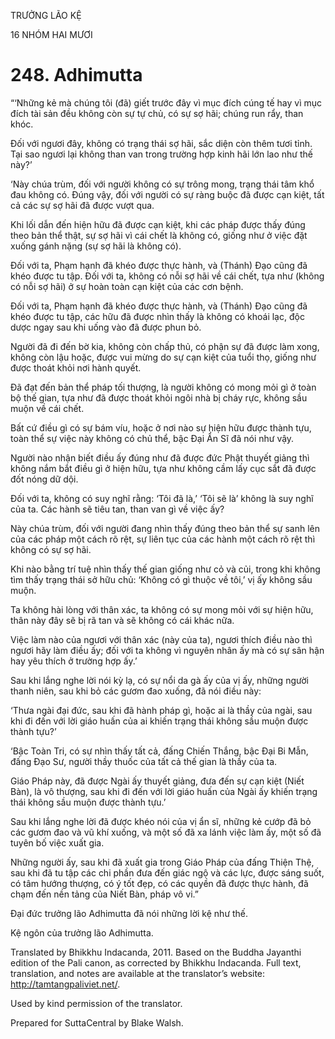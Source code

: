 TRƯỞNG LÃO KỆ

16 NHÓM HAI MƯƠI

# 248\. Adhimutta

“‘Những kẻ mà chúng tôi (đã) giết trước đây vì mục đích cúng tế hay vì mục đích tài sản đều không còn sự tự chủ, có sự sợ hãi; chúng run rẩy, than khóc.

Đối với ngươi đây, không có trạng thái sợ hãi, sắc diện còn thêm tươi tỉnh. Tại sao ngươi lại không than van trong trường hợp kinh hãi lớn lao như thế này?’

‘Này chúa trùm, đối với người không có sự trông mong, trạng thái tâm khổ đau không có. Đúng vậy, đối với người có sự ràng buộc đã được cạn kiệt, tất cả các sự sợ hãi đã được vượt qua.

Khi lối dẫn đến hiện hữu đã được cạn kiệt, khi các pháp được thấy đúng theo bản thể thật, sự sợ hãi vì cái chết là không có, giống như ở việc đặt xuống gánh nặng (sự sợ hãi là không có).

Đối với ta, Phạm hạnh đã khéo được thực hành, và (Thánh) Đạo cũng đã khéo được tu tập. Đối với ta, không có nỗi sợ hãi về cái chết, tựa như (không có nỗi sợ hãi) ở sự hoàn toàn cạn kiệt của các cơn bệnh.

Đối với ta, Phạm hạnh đã khéo được thực hành, và (Thánh) Đạo cũng đã khéo được tu tập, các hữu đã được nhìn thấy là không có khoái lạc, độc dược ngay sau khi uống vào đã được phun bỏ.

Người đã đi đến bờ kia, không còn chấp thủ, có phận sự đã được làm xong, không còn lậu hoặc, được vui mừng do sự cạn kiệt của tuổi thọ, giống như được thoát khỏi nơi hành quyết.

Đã đạt đến bản thể pháp tối thượng, là người không có mong mỏi gì ở toàn bộ thế gian, tựa như đã được thoát khỏi ngôi nhà bị cháy rực, không sầu muộn về cái chết.

Bất cứ điều gì có sự bám víu, hoặc ở nơi nào sự hiện hữu được thành tựu, toàn thể sự việc này không có chủ thể, bậc Đại Ẩn Sĩ đã nói như vậy.

Người nào nhận biết điều ấy đúng như đã được đức Phật thuyết giảng thì không nắm bắt điều gì ở hiện hữu, tựa như không cầm lấy cục sắt đã được đốt nóng dữ dội.

Đối với ta, không có suy nghĩ rằng: ‘Tôi đã là,’ ‘Tôi sẽ là’ không là suy nghĩ của ta. Các hành sẽ tiêu tan, than van gì về việc ấy?

Này chúa trùm, đối với người đang nhìn thấy đúng theo bản thể sự sanh lên của các pháp một cách rõ rệt, sự liên tục của các hành một cách rõ rệt thì không có sự sợ hãi.

Khi nào bằng trí tuệ nhìn thấy thế gian giống như cỏ và củi, trong khi không tìm thấy trạng thái sở hữu chủ: ‘Không có gì thuộc về tôi,’ vị ấy không sầu muộn.

Ta không hài lòng với thân xác, ta không có sự mong mỏi với sự hiện hữu, thân này đây sẽ bị rã tan và sẽ không có cái khác nữa.

Việc làm nào của ngươi với thân xác (này của ta), ngươi thích điều nào thì ngươi hãy làm điều ấy; đối với ta không vì nguyên nhân ấy mà có sự sân hận hay yêu thích ở trường hợp ấy.’

Sau khi lắng nghe lời nói kỳ lạ, có sự nổi da gà ấy của vị ấy, những người thanh niên, sau khi bỏ các gươm đao xuống, đã nói điều này:

‘Thưa ngài đại đức, sau khi đã hành pháp gì, hoặc ai là thầy của ngài, sau khi đi đến với lời giáo huấn của ai khiến trạng thái không sầu muộn được thành tựu?’

‘Bậc Toàn Tri, có sự nhìn thấy tất cả, đấng Chiến Thắng, bậc Đại Bi Mẫn, đấng Đạo Sư, người thầy thuốc của tất cả thế gian là thầy của ta.

Giáo Pháp này, đã được Ngài ấy thuyết giảng, đưa đến sự cạn kiệt (Niết Bàn), là vô thượng, sau khi đi đến với lời giáo huấn của Ngài ấy khiến trạng thái không sầu muộn được thành tựu.’

Sau khi lắng nghe lời đã được khéo nói của vị ẩn sĩ, những kẻ cướp đã bỏ các gươm đao và vũ khí xuống, và một số đã xa lánh việc làm ấy, một số đã tuyên bố việc xuất gia.

Những người ấy, sau khi đã xuất gia trong Giáo Pháp của đấng Thiện Thệ, sau khi đã tu tập các chi phần đưa đến giác ngộ và các lực, được sáng suốt, có tâm hướng thượng, có ý tốt đẹp, có các quyền đã được thực hành, đã chạm đến nền tảng của Niết Bàn, pháp vô vi.”

Đại đức trưởng lão Adhimutta đã nói những lời kệ như thế.

Kệ ngôn của trưởng lão Adhimutta.

Translated by Bhikkhu Indacanda, 2011. Based on the Buddha Jayanthi edition of the Pali canon, as corrected by Bhikkhu Indacanda. Full text, translation, and notes are available at the translator’s website: http://tamtangpaliviet.net/.

Used by kind permission of the translator.

Prepared for SuttaCentral by Blake Walsh.